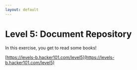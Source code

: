 ```yaml
---
layout: default
---
```


Level 5: Document Repository
============================

In this exercise, you get to read some books!

[https://levels-b.hacker101.com/level5](https://levels-b.hacker101.com/level5)
